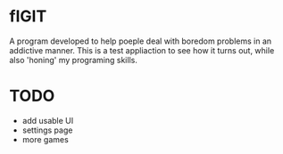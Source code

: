 # fIGIT
A program developed to help poeple deal with boredom problems in an addictive manner.
This is a test appliaction to see how it turns out, while also 'honing' my programing skills.

# TODO

- add usable UI
- settings page
- more games
